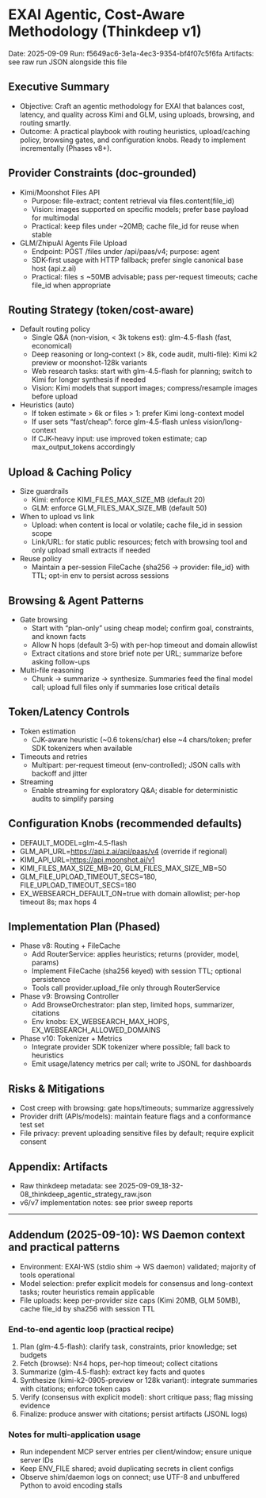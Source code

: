 # EXAI Agentic, Cost-Aware Methodology (Thinkdeep v1)

Date: 2025-09-09
Run: f5649ac6-3e1a-4ec3-9354-bf4f07c5f6fa
Artifacts: see raw run JSON alongside this file

## Executive Summary
- Objective: Craft an agentic methodology for EXAI that balances cost, latency, and quality across Kimi and GLM, using uploads, browsing, and routing smartly.
- Outcome: A practical playbook with routing heuristics, upload/caching policy, browsing gates, and configuration knobs. Ready to implement incrementally (Phases v8+).

## Provider Constraints (doc-grounded)
- Kimi/Moonshot Files API
  - Purpose: file-extract; content retrieval via files.content(file_id)
  - Vision: images supported on specific models; prefer base payload for multimodal
  - Practical: keep files under ~20MB; cache file_id for reuse when stable
- GLM/ZhipuAI Agents File Upload
  - Endpoint: POST /files under /api/paas/v4; purpose: agent
  - SDK-first usage with HTTP fallback; prefer single canonical base host (api.z.ai)
  - Practical: files ≤ ~50MB advisable; pass per-request timeouts; cache file_id when appropriate

## Routing Strategy (token/cost-aware)
- Default routing policy
  - Single Q&A (non-vision, < 3k tokens est): glm-4.5-flash (fast, economical)
  - Deep reasoning or long-context (> 8k, code audit, multi-file): Kimi k2 preview or moonshot-128k variants
  - Web research tasks: start with glm-4.5-flash for planning; switch to Kimi for longer synthesis if needed
  - Vision: Kimi models that support images; compress/resample images before upload
- Heuristics (auto)
  - If token estimate > 6k or files > 1: prefer Kimi long-context model
  - If user sets “fast/cheap”: force glm-4.5-flash unless vision/long-context
  - If CJK-heavy input: use improved token estimate; cap max_output_tokens accordingly

## Upload & Caching Policy
- Size guardrails
  - Kimi: enforce KIMI_FILES_MAX_SIZE_MB (default 20)
  - GLM: enforce GLM_FILES_MAX_SIZE_MB (default 50)
- When to upload vs link
  - Upload: when content is local or volatile; cache file_id in session scope
  - Link/URL: for static public resources; fetch with browsing tool and only upload small extracts if needed
- Reuse policy
  - Maintain a per-session FileCache {sha256 -> provider: file_id} with TTL; opt-in env to persist across sessions

## Browsing & Agent Patterns
- Gate browsing
  - Start with “plan-only” using cheap model; confirm goal, constraints, and known facts
  - Allow N hops (default 3–5) with per-hop timeout and domain allowlist
  - Extract citations and store brief note per URL; summarize before asking follow-ups
- Multi-file reasoning
  - Chunk → summarize → synthesize. Summaries feed the final model call; upload full files only if summaries lose critical details

## Token/Latency Controls
- Token estimation
  - CJK-aware heuristic (~0.6 tokens/char) else ~4 chars/token; prefer SDK tokenizers when available
- Timeouts and retries
  - Multipart: per-request timeout (env-controlled); JSON calls with backoff and jitter
- Streaming
  - Enable streaming for exploratory Q&A; disable for deterministic audits to simplify parsing

## Configuration Knobs (recommended defaults)
- DEFAULT_MODEL=glm-4.5-flash
- GLM_API_URL=https://api.z.ai/api/paas/v4  (override if regional)
- KIMI_API_URL=https://api.moonshot.ai/v1
- KIMI_FILES_MAX_SIZE_MB=20, GLM_FILES_MAX_SIZE_MB=50
- GLM_FILE_UPLOAD_TIMEOUT_SECS=180, FILE_UPLOAD_TIMEOUT_SECS=180
- EX_WEBSEARCH_DEFAULT_ON=true with domain allowlist; per-hop timeout 8s; max hops 4

## Implementation Plan (Phased)
- Phase v8: Routing + FileCache
  - Add RouterService: applies heuristics; returns (provider, model, params)
  - Implement FileCache (sha256 keyed) with session TTL; optional persistence
  - Tools call provider.upload_file only through RouterService
- Phase v9: Browsing Controller
  - Add BrowseOrchestrator: plan step, limited hops, summarizer, citations
  - Env knobs: EX_WEBSEARCH_MAX_HOPS, EX_WEBSEARCH_ALLOWED_DOMAINS
- Phase v10: Tokenizer + Metrics
  - Integrate provider SDK tokenizer where possible; fall back to heuristics
  - Emit usage/latency metrics per call; write to JSONL for dashboards

## Risks & Mitigations
- Cost creep with browsing: gate hops/timeouts; summarize aggressively
- Provider drift (APIs/models): maintain feature flags and a conformance test set
- File privacy: prevent uploading sensitive files by default; require explicit consent

## Appendix: Artifacts
- Raw thinkdeep metadata: see 2025-09-09_18-32-08_thinkdeep_agentic_strategy_raw.json
- v6/v7 implementation notes: see prior sweep reports



---

## Addendum (2025-09-10): WS Daemon context and practical patterns
- Environment: EXAI-WS (stdio shim → WS daemon) validated; majority of tools operational
- Model selection: prefer explicit models for consensus and long-context tasks; router heuristics remain applicable
- File uploads: keep per-provider size caps (Kimi 20MB, GLM 50MB), cache file_id by sha256 with session TTL

### End-to-end agentic loop (practical recipe)
1) Plan (glm-4.5-flash): clarify task, constraints, prior knowledge; set budgets
2) Fetch (browse): N≤4 hops, per-hop timeout; collect citations
3) Summarize (glm-4.5-flash): extract key facts and quotes
4) Synthesize (kimi-k2-0905-preview or 128k variant): integrate summaries with citations; enforce token caps
5) Verify (consensus with explicit model): short critique pass; flag missing evidence
6) Finalize: produce answer with citations; persist artifacts (JSONL logs)

### Notes for multi-application usage
- Run independent MCP server entries per client/window; ensure unique server IDs
- Keep ENV_FILE shared; avoid duplicating secrets in client configs
- Observe shim/daemon logs on connect; use UTF-8 and unbuffered Python to avoid encoding stalls
